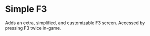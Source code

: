 # Simple F3

Adds an extra, simplified, and customizable F3 screen. Accessed by pressing F3 twice in-game.